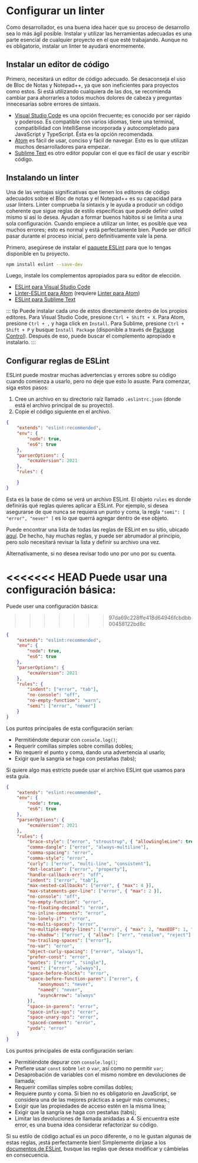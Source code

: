 # Configurar un linter

Como desarrollador, es una buena idea hacer que su proceso de desarrollo sea lo más ágil posible. Instalar y utilizar las herramientas adecuadas es una parte esencial de cualquier proyecto en el que esté trabajando. Aunque no es obligatorio, instalar un linter te ayudará enormemente.

## Instalar un editor de código

Primero, necesitará un editor de código adecuado. Se desaconseja el uso de Bloc de Notas y Notepad++, ya que son ineficientes para proyectos como estos. Si está utilizando cualquiera de las dos, se recomienda cambiar para ahorrarles a todos muchos dolores de cabeza y preguntas innecesarias sobre errores de sintaxis.

* [Visual Studio Code](https://code.visualstudio.com/) es una opción frecuente; es conocido por ser rápido y poderoso. Es compatible con varios idiomas, tiene una terminal, compatibilidad con IntelliSense incorporada y autocompletado para JavaScript y TypeScript. Ésta es la opción recomendada.
* [Atom](https://atom.io/) es fácil de usar, conciso y fácil de navegar. Esto es lo que utilizan muchos desarrolladores para empezar.
* [Sublime Text](https://www.sublimetext.com/) es otro editor popular con el que es fácil de usar y escribir código.

## Instalando un linter

Una de las ventajas significativas que tienen los editores de código adecuados sobre el Bloc de notas y el Notepad++ es su capacidad para usar linters. Linter comprueba la sintaxis y le ayuda a producir un código coherente que sigue reglas de estilo específicas que puede definir usted mismo si así lo desea. Ayudan a formar buenos hábitos si se limita a una sola configuración. Cuando empiece a utilizar un linter, es posible que vea muchos errores; esto es normal y está perfectamente bien. Puede ser difícil pasar durante el proceso inicial, pero definitivamente vale la pena.

Primero, asegúrese de instalar el [paquete ESLint](https://www.npmjs.com/package/eslint) para que lo tengas disponible en tu proyecto.

```bash
npm install eslint --save-dev
```

Luego, instale los complementos apropiados para su editor de elección.

* [ESLint para Visual Studio Code](https://marketplace.visualstudio.com/items?itemName=dbaeumer.vscode-eslint)
* [Linter-ESLint para Atom](https://atom.io/packages/linter-eslint) (requiere [Linter para Atom](https://atom.io/packages/linter))
* [ESLint para Sublime Text](https://packagecontrol.io/packages/ESLint)

::: tip
Puede instalar cada uno de estos directamente dentro de los propios editores. Para Visual Studio Code, presione `Ctrl + Shift + X`. Para Atom, presione `Ctrl + ,` y haga click en `Install`. Para Sublime, presione `Ctrl + Shift + P` y busque `Install Package` (disponible a través de [Package Control](https://packagecontrol.io/installation)). Después de eso, puede buscar el complemento apropiado e instalarlo.
:::

## Configurar reglas de ESLint

ESLint puede mostrar muchas advertencias y errores sobre su código cuando comienza a usarlo, pero no deje que esto lo asuste. Para comenzar, siga estos pasos:

1. Cree un archivo en su directorio raíz llamado `.eslintrc.json` (donde está el archivo principal de su proyecto).
2. Copie el código siguiente en el archivo.

```json
{
	"extends": "eslint:recommended",
	"env": {
		"node": true,
		"es6": true
	},
	"parserOptions": {
		"ecmaVersion": 2021
	},
	"rules": {

	}
}
```

Esta es la base de cómo se verá un archivo ESLint. El objeto `rules` es donde definirás qué reglas quieres aplicar a ESLint. Por ejemplo, si desea asegurarse de que nunca se requiera un punto y coma, la regla `"semi": [ "error", "never" ]` es lo que querrá agregar dentro de ese objeto.

Puede encontrar una lista de todas las reglas de ESLint en su sitio, ubicado [aquí](https://eslint.org/). De hecho, hay muchas reglas, y puede ser abrumador al principio, pero solo necesitará revisar la lista y definir su archivo una vez.

Alternativamente, si no desea revisar todo uno por uno por su cuenta.

<<<<<<< HEAD
Puede usar una configuración básica:
=======
Puede user una configuración básica:
>>>>>>> 97da69c228ffe418d64946fcbdbb00458122bd8c

```json
{
	"extends": "eslint:recommended",
	"env": {
		"node": true,
		"es6": true
	},
	"parserOptions": {
		"ecmaVersion": 2021
	},
	"rules": {
		"indent": ["error", "tab"],
		"no-console": "off",
		"no-empty-function": "warn",
		"semi": ["error", "never"]
	}
}
```
Los puntos principales de esta configuración serían:

* Permitiéndote depurar con `console.log()`;
* Requerir comillas simples sobre comillas dobles;
* No requerir el punto y coma, dando una advertencia al usarlo;
* Exigir que la sangría se haga con pestañas (tabs);

Si quiere algo mas estricto puede usar el archivo ESLint que usamos para esta guía.

```json {11-45}
{
	"extends": "eslint:recommended",
	"env": {
		"node": true,
		"es6": true
	},
	"parserOptions": {
		"ecmaVersion": 2021
	},
	"rules": {
		"brace-style": ["error", "stroustrup", { "allowSingleLine": true }],
		"comma-dangle": ["error", "always-multiline"],
		"comma-spacing": "error",
		"comma-style": "error",
		"curly": ["error", "multi-line", "consistent"],
		"dot-location": ["error", "property"],
		"handle-callback-err": "off",
		"indent": ["error", "tab"],
		"max-nested-callbacks": ["error", { "max": 4 }],
		"max-statements-per-line": ["error", { "max": 2 }],
		"no-console": "off",
		"no-empty-function": "error",
		"no-floating-decimal": "error",
		"no-inline-comments": "error",
		"no-lonely-if": "error",
		"no-multi-spaces": "error",
		"no-multiple-empty-lines": ["error", { "max": 2, "maxEOF": 1, "maxBOF": 0 }],
		"no-shadow": ["error", { "allow": ["err", "resolve", "reject"] }],
		"no-trailing-spaces": ["error"],
		"no-var": "error",
		"object-curly-spacing": ["error", "always"],
		"prefer-const": "error",
		"quotes": ["error", "single"],
		"semi": ["error", "always"],
		"space-before-blocks": "error",
		"space-before-function-paren": ["error", {
			"anonymous": "never",
			"named": "never",
			"asyncArrow": "always"
		}],
		"space-in-parens": "error",
		"space-infix-ops": "error",
		"space-unary-ops": "error",
		"spaced-comment": "error",
		"yoda": "error"
	}
}
```

Los puntos principales de esta configuración serían:

* Permitiéndote depurar con `console.log()`;
* Prefiere usar `const` sobre `let` o `var`, así como no permitir `var`;
* Desaprobación de variables con el mismo nombre en devoluciones de llamada;
* Requerir comillas simples sobre comillas dobles;
* Requiere punto y coma. Si bien no es obligatorio en JavaScript, se considera una de las mejores prácticas a seguir más comunes.;
* Exigir que las propiedades de acceso estén en la misma línea;
* Exigir que la sangría se haga con pestañas (tabs);
* Limitar las devoluciones de llamada anidadas a 4. Si encuentra este error, es una buena idea considerar refactorizar su código.

Si su estilo de código actual es un poco diferente, o no le gustan algunas de estas reglas, ¡está perfectamente bien! Simplemente diríjase a los [documentos de ESLint](https://eslint.org/docs/rules/), busque las reglas que desea modificar y cámbielas en consecuencia.
